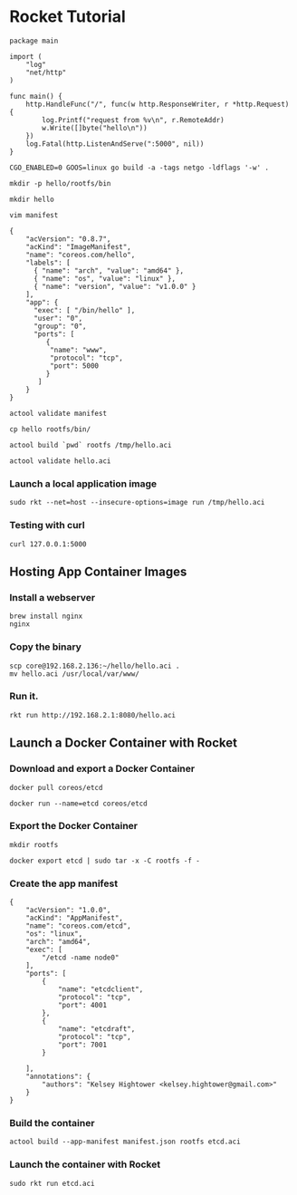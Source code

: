 # Rocket Tutorial

```
package main

import (
    "log"
    "net/http"
)

func main() {
    http.HandleFunc("/", func(w http.ResponseWriter, r *http.Request) {
        log.Printf("request from %v\n", r.RemoteAddr)
        w.Write([]byte("hello\n"))
    })
    log.Fatal(http.ListenAndServe(":5000", nil))
}
```

```
CGO_ENABLED=0 GOOS=linux go build -a -tags netgo -ldflags '-w' .
```

```
mkdir -p hello/rootfs/bin
```

```
mkdir hello
```

```
vim manifest
```

```
{
    "acVersion": "0.8.7",
    "acKind": "ImageManifest",
    "name": "coreos.com/hello",
    "labels": [
      { "name": "arch", "value": "amd64" },
      { "name": "os", "value": "linux" },
      { "name": "version", "value": "v1.0.0" }
    ],
    "app": {
      "exec": [ "/bin/hello" ],
      "user": "0",
      "group": "0",
      "ports": [
         {
          "name": "www",
          "protocol": "tcp",
          "port": 5000
         }
       ]
    }
}
```

```
actool validate manifest
```

```
cp hello rootfs/bin/
```

```
actool build `pwd` rootfs /tmp/hello.aci
```

```
actool validate hello.aci
```

### Launch a local application image

```
sudo rkt --net=host --insecure-options=image run /tmp/hello.aci
```

### Testing with curl

```
curl 127.0.0.1:5000
```

## Hosting App Container Images

### Install a webserver

```
brew install nginx
nginx
```

### Copy the binary

```
scp core@192.168.2.136:~/hello/hello.aci .
mv hello.aci /usr/local/var/www/
```

### Run it.

```
rkt run http://192.168.2.1:8080/hello.aci
```

## Launch a Docker Container with Rocket

### Download and export a Docker Container

```
docker pull coreos/etcd
```

```
docker run --name=etcd coreos/etcd
```

### Export the Docker Container

```
mkdir rootfs
```

```
docker export etcd | sudo tar -x -C rootfs -f -
```

### Create the app manifest

```
{
    "acVersion": "1.0.0",
    "acKind": "AppManifest",
    "name": "coreos.com/etcd",
    "os": "linux",
    "arch": "amd64",
    "exec": [
        "/etcd -name node0"
    ],
    "ports": [
        {
            "name": "etcdclient",
            "protocol": "tcp",
            "port": 4001
        },
        {
            "name": "etcdraft",
            "protocol": "tcp",
            "port": 7001
        }

    ],
    "annotations": {
        "authors": "Kelsey Hightower <kelsey.hightower@gmail.com>"
    }
}
```

### Build the container

```
actool build --app-manifest manifest.json rootfs etcd.aci
```

### Launch the container with Rocket

```
sudo rkt run etcd.aci
```
